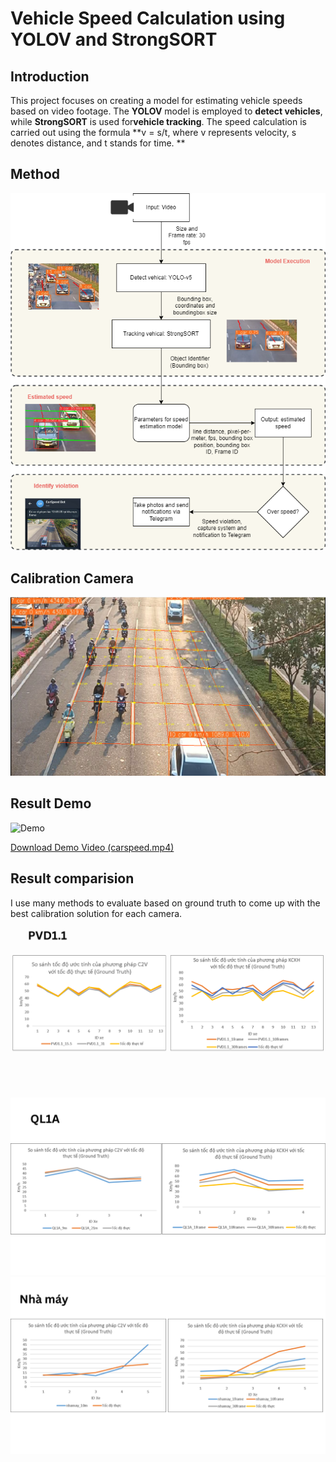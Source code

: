 # Vehicle Speed Calculation using YOLOV and StrongSORT

## Introduction
This project focuses on creating a model for estimating vehicle speeds based on video footage. The **YOLOV** model is employed to **detect vehicles**, while **StrongSORT** is used for**vehicle tracking**. The speed calculation is carried out using the formula **v = s/t, where v represents velocity, s denotes distance, and t stands for time.
**


## Method
![Method](Flow_method.png)


## Calibration Camera
![Calibration](Cablibration_method.png)
## Result Demo

![Demo](carspeed.gif)

[Download Demo Video (carspeed.mp4)](carspeed.mp4)

## Result comparision
I use many methods to evaluate based on ground truth to come up with the best calibration solution for each camera.
![Sample Image 1](1.png)
![Sample Image 2](2.png)
![Sample Image 3](3.png)

